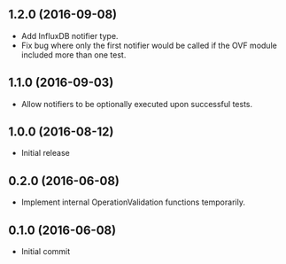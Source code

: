 
## 1.2.0 (2016-09-08)

* Add InfluxDB notifier type.
* Fix bug where only the first notifier would be called if the OVF module included more than one test.

## 1.1.0 (2016-09-03)

* Allow notifiers to be optionally executed upon successful tests.

## 1.0.0 (2016-08-12)

* Initial release

## 0.2.0 (2016-06-08)

* Implement internal OperationValidation functions temporarily.

## 0.1.0 (2016-06-08)

* Initial commit
